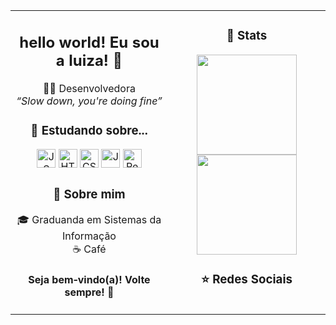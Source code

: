 <table border="0" style="border-collapse: collapse;">
  <tr>
    <td width="50%">
      <div align="center">
        <h2> hello world! Eu sou a luiza! 💚</h2>
      </div>
      <div align="center">
        👩‍💻 Desenvolvedora <br/>
        <em>“Slow down, you're doing fine”</em>
      </div>
      <div align="center">
        <h3>💫 Estudando sobre... </h3>
        <img src="https://cdn.jsdelivr.net/gh/devicons/devicon/icons/javascript/javascript-original.svg" height="30" alt="JS"/>
        <img src="https://cdn.jsdelivr.net/gh/devicons/devicon/icons/html5/html5-plain.svg" height="30" alt="HTML"/>
        <img src="https://cdn.jsdelivr.net/gh/devicons/devicon/icons/css3/css3-plain.svg" height="30" alt="CSS"/>
        <img src="https://cdn.jsdelivr.net/gh/devicons/devicon/icons/java/java-original.svg" height="30" alt="Java"/>
        <img src="https://cdn.jsdelivr.net/gh/devicons/devicon/icons/react/react-original.svg" height="30" alt="React"/>
      </div>
      <div align="center">
        <h3>🔮 Sobre mim </h3>
        🎓 Graduanda em Sistemas da Informação<br/>
        ☕ Café 
      </div>
      <div align="center">
        <h4> Seja bem‑vindo(a)! Volte sempre! 💚</h4>
      </div>
    </td>
    <td width="50%" valign="top">
      <div align="center">
        <h3>🥇 Stats</h3>
        <img src="https://github-readme-stats.vercel.app/api?username=gabs-fe&show_icons=true&theme=radical&hide_title=true" height="160"/>
        <img src="https://github-readme-stats.vercel.app/api/top-langs/?username=gabs-fe&layout=compact&theme=radical" height="160"/>
      </div>
      <div align="center">
        <h3>⭐ Redes Sociais</h3>
        <a 
      </div>
    </td>
  </tr>
</table>
